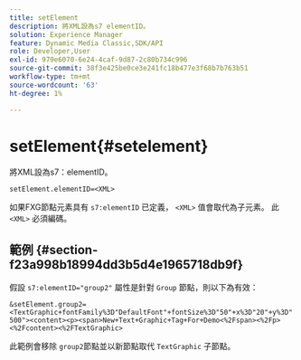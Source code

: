 ```yaml
---
title: setElement
description: 將XML設為s7 elementID。
solution: Experience Manager
feature: Dynamic Media Classic,SDK/API
role: Developer,User
exl-id: 979e6070-6e24-4caf-9d87-2c80b734c996
source-git-commit: 38f3e425be0ce3e241fc18b477e3f68b7b763b51
workflow-type: tm+mt
source-wordcount: '63'
ht-degree: 1%

---
```


# setElement{#setelement}

將XML設為s7：elementID。

`setElement.elementID=<XML>`

如果FXG節點元素具有 `s7:elementID` 已定義， `<XML>` 值會取代為子元素。 此 `<XML>` 必須編碼。

## 範例 {#section-f23a998b18994dd3b5d4e1965718db9f}

假設 `s7:elementID="group2"` 屬性是針對 `Group` 節點，則以下為有效：

`&setElement.group2=<TextGraphic+fontFamily%3D"DefaultFont"+fontSize%3D"50"+x%3D"20"+y%3D"500"><content><p><span>New+Text+Graphic+Tag+For+Demo<%2Fspan><%2Fp><%2Fcontent><%2FTextGraphic>`

此範例會移除 `group2`節點並以新節點取代 `TextGraphic` 子節點。
